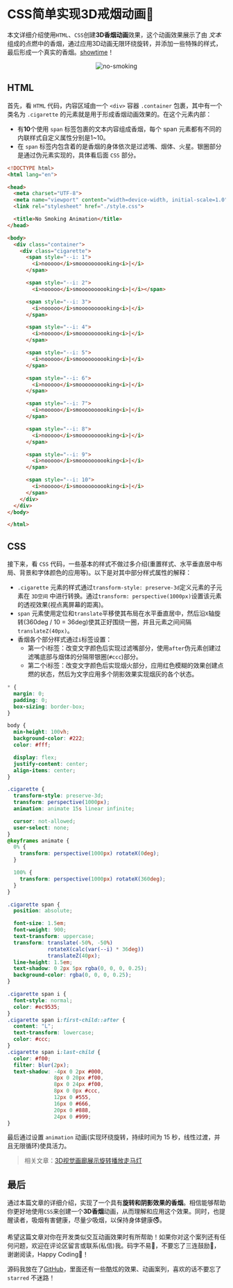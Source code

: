 # CSS简单实现3D戒烟动画🚬
本文详细介绍使用`HTML`、`CSS`创建**3D香烟动画**效果，这个动画效果展示了由 *文本* 组成的点燃中的香烟，通过应用3D动画无限环绕旋转，并添加一些特殊的样式，最后形成一个真实的香烟。[showtime](https://code.juejin.cn/pen/7290741048387567671)！

<p align=center>
<img
  src="./no-smoking.jpg" 
  alt="no-smoking" 
/>
</p>

## HTML
首先，看 `HTML` 代码，内容区域由一个 `<div>` 容器 `.container` 包裹，其中有一个类名为 `.cigarette` 的元素就是用于形成香烟动画效果的。在这个元素内部：
* 有**10**个使用 `span` 标签包裹的文本内容组成香烟，每个 span 元素都有不同的内联样式自定义属性分别是1~10。
* 在 `span` 标签内包含着的是香烟的身体依次是过滤嘴、烟体、火星。银圈部分是通过伪元素实现的，具体看后面 `CSS` 部分。
```html
<!DOCTYPE html>
<html lang="en">

<head>
  <meta charset="UTF-8">
  <meta name="viewport" content="width=device-width, initial-scale=1.0">
  <link rel="stylesheet" href="./style.css">

  <title>No Smoking Animation</title>
</head>

<body>
  <div class="container">
    <div class="cigarette">
      <span style="--i: 1">
        <i>nooooo</i>smoooooooooking<i>|</i>
      </span>

      <span style="--i: 2">
        <i>nooooo</i>smoooooooooking<i>|</i></span>

      <span style="--i: 3">
        <i>nooooo</i>smoooooooooking<i>|</i>
      </span>

      <span style="--i: 4">
        <i>nooooo</i>smoooooooooking<i>|</i>
      </span>

      <span style="--i: 5">
        <i>nooooo</i>smoooooooooking<i>|</i>
      </span>

      <span style="--i: 6">
        <i>nooooo</i>smoooooooooking<i>|</i>
      </span>

      <span style="--i: 7">
        <i>nooooo</i>smoooooooooking<i>|</i>
      </span>

      <span style="--i: 8">
        <i>nooooo</i>smoooooooooking<i>|</i>
      </span>

      <span style="--i: 9">
        <i>nooooo</i>smoooooooooking<i>|</i>
      </span>

      <span style="--i: 10">
        <i>nooooo</i>smoooooooooking<i>|</i>
      </span>
    </div>
  </div>
</body>

</html>
```

## CSS
接下来，看 `CSS` 代码，一些基本的样式不做过多介绍(重置样式、水平垂直居中布局、背景和字体颜色的应用等)。以下是对其中部分样式属性的解释：
* `.cigarette` 元素的样式通过`transform-style: preserve-3d`定义元素的子元素在 `3D空间` 中进行转换。通过`transform: perspective(1000px)`设置该元素的透视效果(视点离屏幕的距离)。
* `span` 元素使用定位和`translate`平移使其布局在水平垂直居中，然后沿`X`轴旋转(360deg / 10 = 36deg)使其正好围绕一圈，并且元素之间间隔`translateZ(40px)`。
* 香烟各个部分样式通过`i`标签设置：
  - 第一个i标签：改变文字颜色后实现过滤嘴部分，使用`after`伪元素创建过滤嘴底部与烟体的分隔带银圈(`#ccc`)部分。
  - 第二个i标签：改变文字颜色后实现烟火部分，应用红色模糊的效果创建点燃的状态，然后为文字应用多个阴影效果实现烟灰的各个状态。
```css
* {
  margin: 0;
  padding: 0;
  box-sizing: border-box;
}

body {
  min-height: 100vh;
  background-color: #222;
  color: #fff;

  display: flex;
  justify-content: center;
  align-items: center;
}

.cigarette {
  transform-style: preserve-3d;
  transform: perspective(1000px);
  animation: animate 15s linear infinite;

  cursor: not-allowed;
  user-select: none;
}
@keyframes animate {
  0% {
    transform: perspective(1000px) rotateX(0deg);
  }

  100% {
    transform: perspective(1000px) rotateX(360deg);
  }
}

.cigarette span {
  position: absolute;

  font-size: 1.5em;
  font-weight: 900;
  text-transform: uppercase;
  transform: translate(-50%, -50%)
             rotateX(calc(var(--i) * 36deg))
             translateZ(40px);
  line-height: 1.5em;
  text-shadow: 0 2px 5px rgba(0, 0, 0, 0.25);
  background-color: rgba(0, 0, 0, 0.25);
}

.cigarette span i {
  font-style: normal;
  color: #ec9535;
}
.cigarette span i:first-child::after {
  content: "L";
  text-transform: lowercase;
  color: #ccc;
}
.cigarette span i:last-child {
  color: #f00;
  filter: blur(2px);
  text-shadow: -4px 0 2px #000,
               8px 0 20px #f00,
               8px 0 24px #f00,
               8px 0 0px #ccc,
               12px 0 #555,
               16px 0 #666,
               20px 0 #888,
               24px 0 #999;
}

```

最后通过设置 `animation` 动画(实现环绕旋转，持续时间为 15 秒，线性过渡，并且无限循环)使具活力。

> 相关文章：[3D视觉画廊展示旋转播放走马灯](https://juejin.cn/post/7279720035735830580)

## 最后
通过本篇文章的详细介绍，实现了一个具有**旋转和阴影效果的香烟**。相信能够帮助你更好地使用`CSS`来创建一个**3D香烟**动画，从而理解和应用这个效果。同时，也提醒读者，吸烟有害健康，尽量少吸烟，以保持身体健康🚭。

希望这篇文章对你在开发类似交互动画效果时有所帮助！如果你对这个案列还有任何问题，欢迎在评论区留言或联系(私信)我。码字不易🥲，不要忘了三连鼓励🤟，谢谢阅读，Happy Coding🎉！

源码我放在了[GitHub](https://github.com/vnyoon/web-magic)，里面还有一些酷炫的效果、动画案列，喜欢的话不要忘了 `starred` 不迷路！
